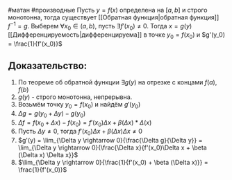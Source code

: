 #матан #производные 
Пусть $y = f(x)$ определена на $[a, b]$ и строго монотонна, тогда существует [[Обратная функция|обратная функция]] $f^{-1} = g$. Выберем $\forall x_0 \in (a, b)$, пусть $\exists f'(x_0) \neq 0$. Тогда $x = g(y)$ [[Дифференцируемость|дифференцируема]] в точке $y_0 = f(x_0)$ и $g'(y_0) = \frac{1}{f'(x_0)}$

## Доказательство:
1. По теореме об обратной функции $\exists g(y)$ на отрезке с концами $f(a), f(b)$
2. $g(y)$ - строго монотонна, непрерывна.
3. Возьмём точку $y_0 = f(x_0)$ и найдём $g'(y_0)$
4. $\Delta g = g(y_0 + \Delta y) - g(y_0)$
5. $\Delta f = f(x_0 + \Delta x) - f(x_0) = f'(x_0) \Delta x + \beta (\Delta x) * \Delta(x)$
6. Пусть $\Delta  y \neq 0$, тогда $f'(x_0) \Delta x + \beta (\Delta x) \Delta x \neq 0$
7. $g'(y) = \lim_{\Delta y \rightarrow 0}{\frac{\Delta g}{\Delta y}} = \lim_{\Delta y \rightarrow 0}{\frac{\Delta x}{f'(x_0)\Delta x + \beta (\Delta x) \Delta x}}$
8. $\lim_{\Delta y \rightarrow 0}{\frac{1}{f'(x_0) + \beta (\Delta x)}} = \frac{1}{f'(x_0)}$